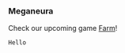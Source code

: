 ### Meganeura

Check our upcoming game [Farm](http://meganeuragames.com/farm)!

```markdown
Hello
```